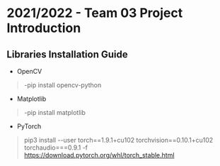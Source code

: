 # 2021/2022 - Team 03 Project Introduction

## Libraries Installation Guide 
- OpenCV
> -pip install opencv-python
- Matplotlib
> -pip install matplotlib
- PyTorch
> pip3 install --user torch==1.9.1+cu102 torchvision==0.10.1+cu102 torchaudio===0.9.1 -f https://download.pytorch.org/whl/torch_stable.html